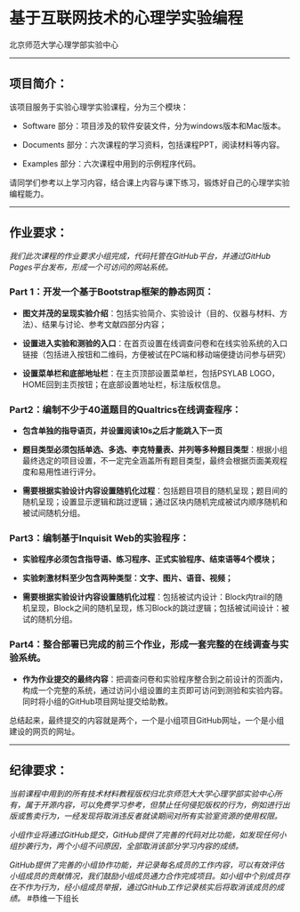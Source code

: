 # 基于互联网技术的心理学实验编程

北京师范大学心理学部实验中心
***

## 项目简介：

该项目服务于实验心理学实验课程，分为三个模块：

- Software 部分：项目涉及的软件安装文件，分为windows版本和Mac版本。

- Documents 部分：六次课程的学习资料，包括课程PPT，阅读材料等内容。

- Examples 部分：六次课程中用到的示例程序代码。

请同学们参考以上学习内容，结合课上内容与课下练习，锻炼好自己的心理学实验编程能力。

***

## 作业要求：

*我们此次课程的作业要求小组完成，代码托管在GitHub平台，并通过GitHub Pages平台发布，形成一个可访问的网站系统。*

### Part 1：开发一个基于Bootstrap框架的静态网页：
- **图文并茂的呈现实验介绍**：包括实验简介、实验设计（目的、仪器与材料、方法）、结果与讨论、参考文献四部分内容；

- **设置进入实验和测验的入口**：在首页设置在线调查问卷和在线实验系统的入口链接（包括进入按钮和二维码，方便被试在PC端和移动端便捷访问参与研究）

- **设置菜单栏和底部地址栏**：在主页顶部设置菜单栏，包括PSYLAB LOGO，HOME回到主页按钮；在底部设置地址栏，标注版权信息。

### Part2：编制不少于40道题目的Qualtrics在线调查程序：
- **包含单独的指导语页，并设置阅读10s之后才能跳入下一页**

- **题目类型必须包括单选、多选、李克特量表、并列等多种题目类型**：根据小组最终选定的项目设置，不一定完全涵盖所有题目类型，最终会根据页面美观程度和易用性进行评分。

- **需要根据实验设计内容设置随机化过程**：包括题目项目的随机呈现；题目间的随机呈现；设置显示逻辑和跳过逻辑；通过区块内随机完成被试内顺序随机和被试间随机分组。

### Part3：编制基于Inquisit Web的实验程序：
- **实验程序必须包含指导语、练习程序、正式实验程序、结束语等4个模块；**

- **实验刺激材料至少包含两种类型：文字、图片、语音、视频；**

- **需要根据实验设计内容设置随机化过程**：包括被试内设计：Block内trail的随机呈现，Block之间的随机呈现，练习Block的跳过逻辑；包括被试间设计：被试的随机分组。

### Part4：整合部署已完成的前三个作业，形成一套完整的在线调查与实验系统。

- **作为作业提交的最终内容**：把调查问卷和实验程序整合到之前设计的页面内，构成一个完整的系统，通过访问小组设置的主页即可访问到测验和实验内容。同时将小组的GitHub项目网址提交给助教。

总结起来，最终提交的内容就是两个，一个是小组项目GitHub网址，一个是小组建设的网页的网址。

***

## 纪律要求：

*当前课程中用到的所有技术材料教程版权归北京师范大大学心理学部实验中心所有，属于开源内容，可以免费学习参考，但禁止任何侵犯版权的行为，例如进行出版或售卖行为，一经发现将取消违反者就读期间对所有实验室资源的使用权限。*

*小组作业将通过GitHub提交，GitHub提供了完善的代码对比功能，如发现任何小组抄袭行为，两个小组不问原因，全部取消该部分学习内容的成绩。*

*GitHub提供了完善的小组协作功能，并记录每名成员的工作内容，可以有效评估小组成员的贡献情况，我们鼓励小组成员通力合作完成项目。如小组中个别成员存在不作为行为，经小组成员举报，通过GitHub工作记录核实后将取消该成员的成绩。*
#恭维一下组长
